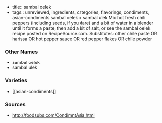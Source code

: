 - title:: sambal oelek
- tags:: unreviewed, ingredients, categories, flavorings, condiments, asian-condiments
sambal oelek = sambal ulek Mix hot fresh chili peppers (including seeds, if you dare) and a bit of water in a blender until it forms a paste, then add a bit of salt, or see the sambal oelek recipe posted on RecipeSource.com. Substitutes: other chile paste OR harissa OR hot pepper sauce OR red pepper flakes OR chile powder

### Other Names

* sambal oelek
* sambal ulek

### Varieties

* [[asian-condiments]]

### Sources
* http://foodsubs.com/CondimntAsia.html
